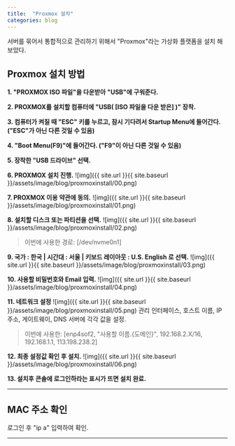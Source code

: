 ```yaml
---
title:  "Proxmox 설치"
categories: blog
---
```

서버를 묶어서 통합적으로 관리하기 위해서 "Proxmox"라는 가상화 플랫폼을 설치 해보았다.

## Proxmox 설치 방법

**1. "PROXMOX ISO 파일"을 다운받아 "USB"에 구워준다.**

**2. PROXMOX를 설치할 컴퓨터에 "USB( [ISO 파일을 다운 받은] )" 장착.**

**3. 컴퓨터가 켜질 때 "ESC" 키를 누르고, 잠시 기다려서 Startup Menu에 들어간다. ("ESC"가 아닌 다른 것일 수 있음)**

**4. "Boot Menu(F9)"에 들어간다. ("F9"이 아닌 다른 것일 수 있음)**

**5. 장착한 "USB 드라이브" 선택.**

**6. PROXMOX 설치 진행.**
![img]({{ site.url }}{{ site.baseurl }}/assets/image/blog/proxmoxinstall/00.png)

**7. PROXMOX 이용 약관에 동의.**
![img]({{ site.url }}{{ site.baseurl }}/assets/image/blog/proxmoxinstall/01.png)

**8. 설치할 디스크 또는 파티션을 선택.**
![img]({{ site.url }}{{ site.baseurl }}/assets/image/blog/proxmoxinstall/02.png)
> 이번에 사용한 경로: [/dev/nvme0n1]

**9. 국가 : 한국 | 시간대 : 서울 | 키보드 레이아웃 : U.S. English 로 선택.**
![img]({{ site.url }}{{ site.baseurl }}/assets/image/blog/proxmoxinstall/03.png)

**10. 사용할 비밀번호와 Email 입력.**
![img]({{ site.url }}{{ site.baseurl }}/assets/image/blog/proxmoxinstall/04.png)

**11. 네트워크 설정**
![img]({{ site.url }}{{ site.baseurl }}/assets/image/blog/proxmoxinstall/05.png)
관리 인터페이스, 호스트 이름, IP 주소, 게이트웨이, DNS 서버에 각각 값을 설정. 
>  이번에 사용한: [enp4sof2, "사용할 이름.{도메인}", 192.168.2.X/16, 192.168.1.1, 113.198.238.2]

**12. 최종 설정값 확인 후 설치.**
![img]({{ site.url }}{{ site.baseurl }}/assets/image/blog/proxmoxinstall/06.png)

**13. 설치후 콘솔에 로그인하라는 표시가 뜨면 설치 완료.**

- - -

## MAC 주소 확인 

로그인 후 "ip a" 입력하여 확인.

- - -
